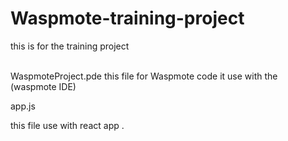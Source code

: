 # Waspmote-training-project

this is for the training project 

<br/>
WaspmoteProject.pde
this file for Waspmote code it use with the (waspmote IDE)

<br/>


app.js 

this file use with react app .
